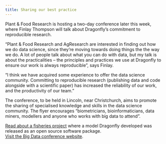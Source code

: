 ```yaml
---
title: Sharing our best practice
---
```

Plant & Food Research is hosting a two-day conference later this week, where
Finlay Thompson will talk about Dragonfly’s commitment to reproducible research.

<!--more-->

“Plant & Food Research and AgResearch are interested in finding out how we do
data science, since they’re moving towards doing things the the way we do. A lot
of people talk about what you can do with data, but my talk is about the
practicalities – the principles and practices we use at Dragonfly to ensure our
work is always reproducible”, says Finlay.

“I think we have acquired some experience to offer the data science community.
Committing to reproducible research (publishing data and code alongside with a
scientific paper) has increased the reliability of our work, and the
productivity of our team.”

The conference, to be held in Lincoln, near Christchurch, aims to promote the
sharing of specialised knowledge and skills in the data science community. The
flyer encourages “biometricians, bioinformaticians, data miners, modellers and
anyone who works with big data to attend”.

[Read about a fisheries project](https://www.dragonfly.co.nz/work/predator-prey.html) where 
a model Dragonfly developed was released as an open source software package.  
[Visit the Big Data conference website](http://scienceevents.co.nz/datascience/).
